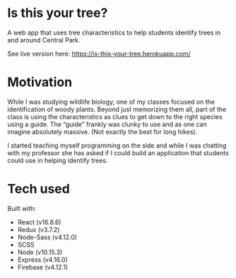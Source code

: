 # Is this your tree?

A web app that uses tree characteristics to help students identify trees in and around Central Park.

See live version here: https://is-this-your-tree.herokuapp.com/

# Motivation

While I was studying wildlife biology, one of my classes focused on the identification of woody plants. Beyond just memorizing them all, part of the class is using the characteristics as clues to get down to the right species using a guide. The “guide” frankly was clunky to use and as one can imagine absolutely massive. (Not exactly the best for long hikes). 

I started teaching myself programming on the side and while I was chatting with my professor she has asked if I could build an application that students could use in helping identify trees. 

# Tech used

 Built with: 
  - React (v16.8.6)
  - Redux (v3.7.2)
  - Node-Sass (v4.12.0)
  - SCSS
  - Node (v10.15.3)
  - Express (v4.16.0) 
  - Firebase (v4.12.1)
